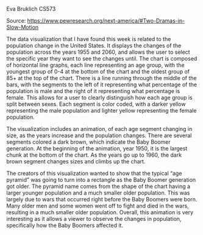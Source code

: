 Eva Bruklich
CS573

Source: https://www.pewresearch.org/next-america/#Two-Dramas-in-Slow-Motion 

The data visualization that I have found this week is related to the population change in the United States. It displays the changes of the population across the years 1955 and 2060, and allows the user to select the specific year they want to see the changes until. The chart is composed of horizontal line graphs, each line representing an age group, with the youngest group of 0-4 at the bottom of the chart and the oldest group of 85+ at the top of the chart. There is a line running through the middle of the bars, with the segments to the left of it representing what percentage of the population is male and the right of it representing what percentage is female. This allows for a user to clearly distinguish how each age group is split between sexes. Each segment is color coded, with a darker yellow representing the male population and lighter yellow representing the female population.  

The visualization includes an animation, of each age segment changing in size, as the years increase and the population changes. There are several segments colored a dark brown, which indicate the Baby Boomer generation. At the beginning of the animation, year 1950, it is the largest chunk at the bottom of the chart. As the years go up to 1960, the dark brown segment changes sizes and climbs up the chart. 

The creators of this visualization wanted to show that the typical “age pyramid” was going to turn into a rectangle as the Baby Boomer generation got older. The pyramid name comes from the shape of the chart having a larger younger population and a much smaller older population. This was largely due to wars that occurred right before the Baby Boomers were born. Many older men and some women went off to fight and died in the wars, resulting in a much smaller older population. Overall, this animation is very interesting as it allows a viewer to observe the changes in population, specifically how the Baby Boomers affected it. 
